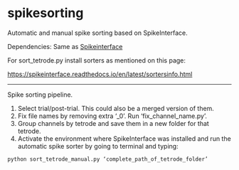# spikesorting
Automatic and manual spike sorting based on SpikeInterface.

Dependencies: Same as [Spikeinterface](https://github.com/SpikeInterface/spiketutorials/tree/master/NWB_Developer_Breakout_Session_Sep2020)

For sort_tetrode.py install sorters as mentioned on this page:

https://spikeinterface.readthedocs.io/en/latest/sortersinfo.html


-----------------------
Spike sorting pipeline.
1.	Select trial/post-trial. This could also be a merged version of them.
2.	Fix file names by removing extra ‘_0’.  Run ‘fix_channel_name.py’.
3.	Group channels by tetrode and save them in a new folder for that tetrode.
4.	Activate the environment where SpikeInterface was installed and run the automatic spike sorter by going to terminal and typing:
```
python sort_tetrode_manual.py ‘complete_path_of_tetrode_folder’
```
